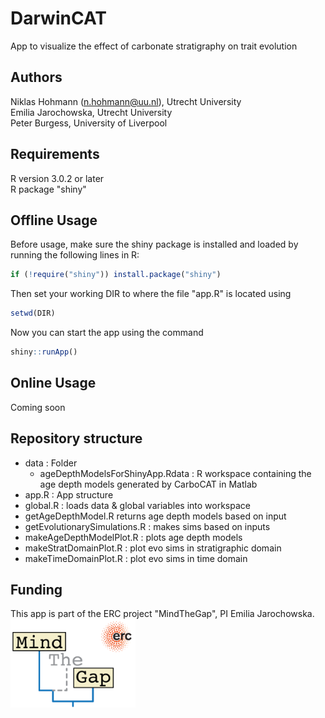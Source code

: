 # DarwinCAT

App to visualize the effect of carbonate stratigraphy on trait evolution

## Authors

Niklas Hohmann (n.hohmann@uu.nl), Utrecht University  
Emilia Jarochowska, Utrecht University  
Peter Burgess, University of Liverpool  

## Requirements

R version 3.0.2  or later  
R package "shiny"

## Offline Usage

Before usage, make sure the shiny package is installed and loaded by running the following lines in R:

``` R
if (!require("shiny")) install.package("shiny")
```

Then set your working DIR to where the file "app.R" is located using

``` R
setwd(DIR)
```

Now you can start the app using the command

``` R
shiny::runApp()
```

## Online Usage

Coming soon

## Repository structure

- data : Folder
  - ageDepthModelsForShinyApp.Rdata : R workspace containing the age depth models generated by CarboCAT in Matlab
- app.R : App structure
- global.R : loads data & global variables into workspace
- getAgeDepthModel.R returns age depth models based on input
- getEvolutionarySimulations.R : makes sims based on inputs
- makeAgeDepthModelPlot.R : plots age depth models
- makeStratDomainPlot.R : plot evo sims in stratigraphic domain
- makeTimeDomainPlot.R : plot evo sims in time domain

## Funding

This app is part of the ERC project "MindTheGap", PI Emilia Jarochowska.  
<img src="www/MtG_logo.png"
     width="200"
     alt="Mind the Gap logo">
